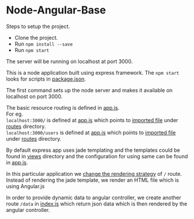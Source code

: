 # Node-Angular-Base

Steps to setup the project.

   - Clone the project.
   - Run `npm install --save`
   - Run `npm start`
   
The server will be running on localhost at port 3000.


This is a node application built using express framework. The `npm start` looks for scripts in [package.json](package.json#L6).

The first command sets up the node server and makes it available on localhost on port 3000.

The basic resource routing is defined in [app.js](app.js#L25-L26). <br />
For eg. <br />
`localhost:3000/` is defined at [app.js](app.js#L25) which points to [imported file](app.js#L8) under [routes](routes/index.js) directory. <br />
`localhost:3000/users` is defined at [app.js](app.js#L26) which points to [imported file](app.js#L9) under [routes](routes/users.js) directory.


By default express app uses jade templating and the templates could be found in [views](views/) directory and the configuration for using same can be found in [app.js](app.js#14-15).

In this particular application we [change the rendering strategy](routes/index.js#L6-L9) of `/` route. Instead of rendering the jade template, we render an HTML file which is using Angular.js


In order to provide dynamic data to angular controller, we create another route `/data` in [index.js](routes/index.js#L11-L22) which return json data which is then rendered by the angular controller.
